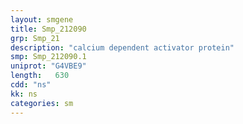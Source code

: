 ```yaml
---
layout: smgene
title: Smp_212090
grp: Smp_21
description: "calcium dependent activator protein"
smp: Smp_212090.1
uniprot: "G4VBE9"
length:   630
cdd: "ns"
kk: ns
categories: sm
---
```

